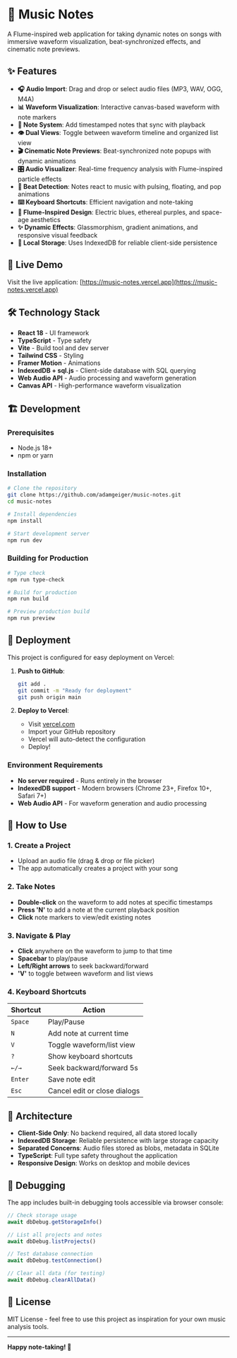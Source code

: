 # 🎵 Music Notes

A Flume-inspired web application for taking dynamic notes on songs with immersive waveform visualization, beat-synchronized effects, and cinematic note previews.

## ✨ Features

- **🎧 Audio Import**: Drag and drop or select audio files (MP3, WAV, OGG, M4A)
- **📊 Waveform Visualization**: Interactive canvas-based waveform with note markers
- **📝 Note System**: Add timestamped notes that sync with playback
- **👁️ Dual Views**: Toggle between waveform timeline and organized list view
- **🎬 Cinematic Note Previews**: Beat-synchronized note popups with dynamic animations
- **🎛️ Audio Visualizer**: Real-time frequency analysis with Flume-inspired particle effects
- **💫 Beat Detection**: Notes react to music with pulsing, floating, and pop animations
- **⌨️ Keyboard Shortcuts**: Efficient navigation and note-taking
- **🎨 Flume-Inspired Design**: Electric blues, ethereal purples, and space-age aesthetics
- **✨ Dynamic Effects**: Glassmorphism, gradient animations, and responsive visual feedback
- **💾 Local Storage**: Uses IndexedDB for reliable client-side persistence

## 🚀 Live Demo

Visit the live application: [https://music-notes.vercel.app](https://music-notes.vercel.app)

## 🛠️ Technology Stack

- **React 18** - UI framework
- **TypeScript** - Type safety
- **Vite** - Build tool and dev server
- **Tailwind CSS** - Styling
- **Framer Motion** - Animations
- **IndexedDB + sql.js** - Client-side database with SQL querying
- **Web Audio API** - Audio processing and waveform generation
- **Canvas API** - High-performance waveform visualization

## 🏗️ Development

### Prerequisites

- Node.js 18+
- npm or yarn

### Installation

```bash
# Clone the repository
git clone https://github.com/adamgeiger/music-notes.git
cd music-notes

# Install dependencies
npm install

# Start development server
npm run dev
```

### Building for Production

```bash
# Type check
npm run type-check

# Build for production
npm run build

# Preview production build
npm run preview
```

## 🚀 Deployment

This project is configured for easy deployment on Vercel:

1. **Push to GitHub**:
   ```bash
   git add .
   git commit -m "Ready for deployment"
   git push origin main
   ```

2. **Deploy to Vercel**:
   - Visit [vercel.com](https://vercel.com)
   - Import your GitHub repository
   - Vercel will auto-detect the configuration
   - Deploy!

### Environment Requirements

- **No server required** - Runs entirely in the browser
- **IndexedDB support** - Modern browsers (Chrome 23+, Firefox 10+, Safari 7+)
- **Web Audio API** - For waveform generation and audio processing

## 🎹 How to Use

### 1. Create a Project
- Upload an audio file (drag & drop or file picker)
- The app automatically creates a project with your song

### 2. Take Notes
- **Double-click** on the waveform to add notes at specific timestamps
- **Press 'N'** to add a note at the current playback position
- **Click** note markers to view/edit existing notes

### 3. Navigate & Play
- **Click** anywhere on the waveform to jump to that time
- **Spacebar** to play/pause
- **Left/Right arrows** to seek backward/forward
- **'V'** to toggle between waveform and list views

### 4. Keyboard Shortcuts

| Shortcut | Action |
|----------|--------|
| `Space` | Play/Pause |
| `N` | Add note at current time |
| `V` | Toggle waveform/list view |
| `?` | Show keyboard shortcuts |
| `←/→` | Seek backward/forward 5s |
| `Enter` | Save note edit |
| `Esc` | Cancel edit or close dialogs |

## 🔧 Architecture

- **Client-Side Only**: No backend required, all data stored locally
- **IndexedDB Storage**: Reliable persistence with large storage capacity
- **Separated Concerns**: Audio files stored as blobs, metadata in SQLite
- **TypeScript**: Full type safety throughout the application
- **Responsive Design**: Works on desktop and mobile devices

## 🐛 Debugging

The app includes built-in debugging tools accessible via browser console:

```javascript
// Check storage usage
await dbDebug.getStorageInfo()

// List all projects and notes
await dbDebug.listProjects()

// Test database connection
await dbDebug.testConnection()

// Clear all data (for testing)
await dbDebug.clearAllData()
```

## 📄 License

MIT License - feel free to use this project as inspiration for your own music analysis tools.

---

**Happy note-taking! 🎵**